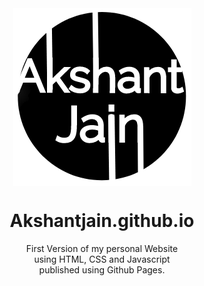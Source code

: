 <div align="center">
  <img align="center" alt="logo" src="images/favicon2.png"></img>
  <p>
    <h1> Akshantjain.github.io</h1>
    First Version of my personal Website <br>
    using HTML, CSS and Javascript<br>
    published using Github Pages.
  </p>
</div>
